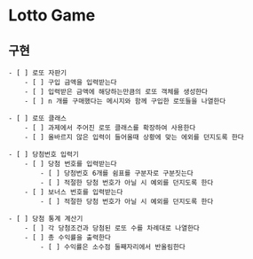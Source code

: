 # Lotto Game

## 구현
    - [ ] 로또 자판기
        - [ ] 구입 금액을 입력받는다
        - [ ] 입력받은 금액에 해당하는만큼의 로또 객체를 생성한다
        - [ ] n 개를 구매했다는 메시지와 함께 구입한 로또들을 나열한다

    - [ ] 로또 클래스
        - [ ] 과제에서 주어진 로또 클래스를 확장하여 사용한다
        - [ ] 올바르지 않은 입력이 들어올때 상황에 맞는 에외를 던지도록 한다

    - [ ] 당첨번호 입력기
        - [ ] 당첨 번호를 입력받는다
            - [ ] 당첨번호 6개를 쉼표를 구분자로 구분짓는다
            - [ ] 적절한 당첨 번호가 아닐 시 예외를 던지도록 한다
        - [ ] 보너스 번호를 입력받는다
            - [ ] 적절한 당첨 번호가 아닐 시 예외를 던지도록 한다

    - [ ] 당첨 통계 계산기
        - [ ] 각 당첨조건과 당첨된 로또 수를 차례대로 나열한다
        - [ ] 총 수익률을 출력한다 
            - [ ] 수익률은 소수점 둘째자리에서 반올림한다